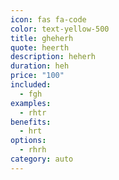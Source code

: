 ```yaml
---
icon: fas fa-code
color: text-yellow-500
title: gheherh
quote: heerth
description: heherh
duration: heh
price: "100"
included:
  - fgh
examples:
  - rhtr
benefits:
  - hrt
options:
  - rhrh
category: auto
---
```

